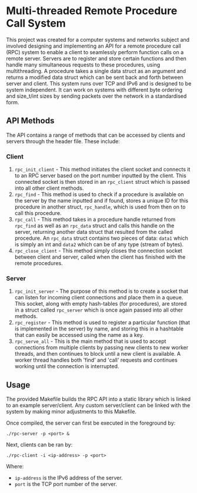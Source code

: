 # Multi-threaded Remote Procedure Call System
This project was created for a computer systems and networks subject and involved designing and implementing an API for a remote procedure call (RPC) system to enable a client to seamlessly perform function calls on a remote server. Servers are to register and store certain functions and then handle many simultaneous requests to these procedures, using multithreading. A procedure takes a single data struct as an argument and returns a modified data struct which can be sent back and forth between server and client. This system runs over TCP and IPv6 and is designed to be system independent. It can work on systems with different byte ordering and size_t/int sizes by sending packets over the network in a standardised form.
## API Methods
The API contains a range of methods that can be accessed by clients and servers through the header file. These include:
### Client
1. `rpc_init_client` - This method initiates the client socket and connects it to an RPC server based on the port number inputted by the client. This connected socket is then stored in an `rpc_client` struct which is passed into all other client methods.
2. `rpc_find` - This method is used to check if a procedure is available on the server by the name inputted and if found, stores a unique ID for this procedure in another struct, `rpc_handle`, which is used from then on to call this procedure.
3. `rpc_call` - This method takes in a procedure handle returned from `rpc_find` as well as an `rpc_data` struct and calls this handle on the server, returning another data struct that resulted from the called procedure. An `rpc_data` struct contains two pieces of data: `data1` which is simply an int and `data2` which can be of any type (stream of bytes).
4. `rpc_close_client` - This method simply closes the connection socket between client and server, called when the client has finished with the remote procedures.
### Server
1. `rpc_init_server` - The purpose of this method is to create a socket that can listen for incoming client connections and place them in a queue. This socket, along with empty hash-tables (for procedures), are stored in a struct called `rpc_server` which is once again passed into all other methods.
2. `rpc_register` - This method is used to register a particular function (that is implemented in the server) by name, and storing this in a hashtable that can easily be accessed using the name as a key.
3. `rpc_serve_all` - This is the main method that is used to accept connections from multiple clients by passing new clients to new worker threads, and then continues to block until a new client is available. A worker thread handles both 'find' and 'call' requests and continues working until the connection is interrupted.
## Usage
The provided Makefile builds the RPC API into a static library which is linked to an example server/client. Any custom server/client can be linked with the system by making minor adjustments to this Makefile.

Once compiled, the server can first be executed in the foreground by:
```
./rpc-server -p <port> &
```
Next, clients can be ran by:
```
./rpc-client -i <ip-address> -p <port>
```
Where:
- `ip-address` is the IPv6 address of the server.
- `port` is the TCP port number of the server.